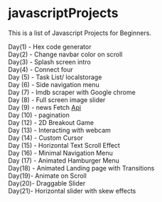 # javascriptProjects

This is a list of Javascript Projects for Beginners. 

Day(1) - Hex code generator
<br>
Day(2) - Change navbar color on scroll
<br>
Day(3) - Splash screen intro
<br>
Day(4) - Connect four
<br>
Day (5) - Task List/ localstorage
<br>
Day (6) - Side navigation menu
<br>
Day (7) - Imdb scraper with Google chrome
<br>
Day (8) - Full screen image slider
<br>
Day (9) - news Fetch [Api](https://newsapi.org)
<br>
Day (10) - pagination
<br>
Day (12) - 2D Breakout Game
<br>
Day (13) - Interacting with webcam
<br>
Day (14) -  Custom Cursor
<br>
Day (15) -  Horizontal Text Scroll Effect
<br>
Day (16) - Minimal Navigation Menu
<br>
Day (17) -  Animated Hamburger Menu
<br>
Day(18) - Animated Landing page with Transitions
<br>
Day(19)- Animate on Scroll
<br>
Day(20)- Draggable Slider
<br>
Day(21)- Horizontal slider with skew effects



